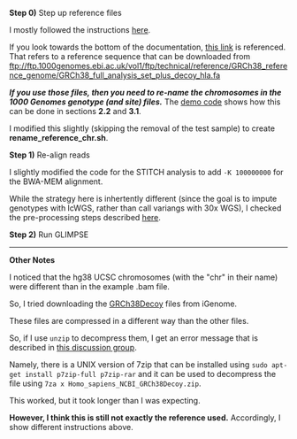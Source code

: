 **Step 0)** Step up reference files

I mostly followed the instructions [here](https://odelaneau.github.io/GLIMPSE/installation.html).

If you look towards the bottom of the documentation, [this link](https://www.internationalgenome.org/data-portal/data-collection/30x-grch38) is referenced.  That refers to a reference sequence that can be downloaded from ftp://ftp.1000genomes.ebi.ac.uk/vol1/ftp/technical/reference/GRCh38_reference_genome/GRCh38_full_analysis_set_plus_decoy_hla.fa

***If you use those files, then you need to re-name the chromosomes in the 1000 Genomes genotype (and site) files.***  The [demo code](https://odelaneau.github.io/GLIMPSE/tutorial.html#run_reference_panel) shows how this can be done in sections **2.2** and **3.1**.

I modified this slightly (skipping the removal of the test sample) to create **rename_reference_chr.sh**.

**Step 1)** Re-align reads

I slightly modified the code for the STITCH analysis to add `-K 100000000` for the BWA-MEM alignment.

While the strategy here is inhertently different (since the goal is to impute genotypes with lcWGS, rather than call variangs with 30x WGS), I checked the pre-processing steps described [here](http://ftp.1000genomes.ebi.ac.uk/vol1/ftp/data_collections/1000G_2504_high_coverage/20190405_NYGC_b38_pipeline_description.pdf).

**Step 2)** Run GLIMPSE


------

**Other Notes**

I noticed that the hg38 UCSC chromosomes (with the "chr" in their name) were different than in the example .bam file.

So, I tried downloading the [GRCh38Decoy](https://support.illumina.com/sequencing/sequencing_software/igenome.html) files from iGenome.

These files are compressed in a different way than the other files.

So, if I use `unzip` to decompress them, I get an error message that is described in [this discussion group](https://unix.stackexchange.com/questions/183452/error-trying-to-unzip-file-need-pk-compat-v6-1-can-do-v4-6).

Namely, there is a UNIX version of 7zip that can be installed using `sudo apt-get install p7zip-full p7zip-rar` and it can be used to decompress the file using `7za x Homo_sapiens_NCBI_GRCh38Decoy.zip`.

This worked, but it took longer than I was expecting.

**However, I think this is still not exactly the reference used.**  Accordingly, I show different instructions above.

